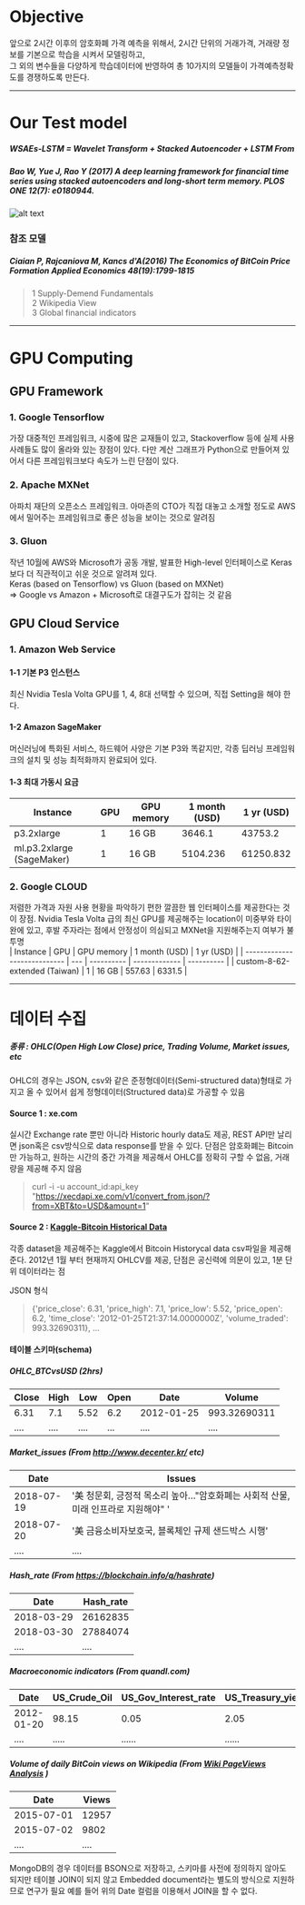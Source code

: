 # Objective  

앞으로 2시간 이후의 암호화폐 가격 예측을 위해서, 2시간 단위의 거래가격, 거래량 정보를 기본으로 학습을 시켜서 모델링하고,   
그 외의 변수들을 다양하게 학습데이터에 반영하여 총 10가지의 모델들이 가격예측정확도를 경쟁하도록 만든다.


--------------------------


# Our Test model
##### WSAEs-LSTM = Wavelet Transform + Stacked Autoencoder + LSTM From
##### Bao W, Yue J, Rao Y (2017) A deep learning framework for financial time series using stacked autoencoders and long-short term memory. PLOS ONE 12(7): e0180944.
![alt text](./W_Bao_et_al.PNG)

### 참조 모델
##### Ciaian P, Rajcaniova M, Kancs d'A(2016) The Economics of BitCoin Price Formation Applied Economics 48(19):1799-1815
> 1 Supply-Demend Fundamentals  
2 Wikipedia View  
3 Global financial indicators


------------------------------------------------------------------------
# GPU Computing
## GPU Framework
### 1. Google Tensorflow  
가장 대중적인 프레임워크, 시중에 많은 교재들이 있고, Stackoverflow 등에 실제 사용 사례들도 많이 올라와 있는 장점이 있다. 다만 계산 그래프가 Python으로 만들어져 있어서 다른 프레임워크보다 속도가 느린 단점이 있다. 
### 2. Apache MXNet  
아파치 재단의 오픈소스 프레임워크. 아마존의 CTO가 직접 대놓고 소개할 정도로 AWS에서 밀어주는 프레임워크로 좋은 성능을 보이는 것으로 알려짐  
### 3. Gluon  
작년 10월에 AWS와 Microsoft가 공동 개발, 발표한 High-level 인터페이스로 Keras보다 더 직관적이고 쉬운 것으로 알려져 있다.  
Keras (based on Tensorflow) vs Gluon (based on MXNet)  
=> Google vs Amazon + Microsoft로 대결구도가 잡히는 것 같음  
## GPU Cloud Service  
### 1. Amazon Web Service  
#### 1-1 기본 P3 인스턴스  
최신 Nvidia Tesla Volta GPU를 1, 4, 8대 선택할 수 있으며, 직접 Setting을 해야 한다.  
#### 1-2 Amazon SageMaker  
머신러닝에 특화된 서비스, 하드웨어 사양은 기본 P3와 똑같지만, 각종 딥러닝 프레임워크의 설치 및 성능 최적화까지 완료되어 있다.
#### 1-3 최대 가동시 요금  
| Instance                  | GPU | GPU memory | 1 month (USD) | 1 yr (USD) |
| ------------------------- | --- | ---------- | ------------- | ---------- |
| p3.2xlarge                | 1   |   16 GB    |  3646.1       | 43753.2    |
| ml.p3.2xlarge (SageMaker) | 1   |   16 GB    |  5104.236     | 61250.832  |

### 2. Google CLOUD
저렴한 가격과 자원 사용 현황을 파악하기 편한 깔끔한 웹 인터페이스를 제공한다는 것이 장점. Nvidia Tesla Volta 급의 최신 GPU를 제공해주는 location이 미중부와 타이완에 있고, 후발 주자라는 점에서 안정성이 의심되고 MXNet을 지원해주는지 여부가 불투명    
| Instance                     | GPU | GPU memory | 1 month (USD) | 1 yr (USD) |
| ---------------------------- | --- | ---------- | ------------- | ---------- |
| custom-8-62-extended (Taiwan) | 1   |   16 GB    |  557.63      | 6331.5     |

---------------------------------------------------






# 데이터 수집
##### 종류 : OHLC(Open High Low Close) price, Trading Volume, Market issues, etc
OHLC의 경우는 JSON, csv와 같은 준정형데이터(Semi-structured data)형태로 가지고 올 수 있어서 쉽게 정형데이터(Structured data)로 가공할 수 있음

#### Source 1 : xe.com  
실시간 Exchange rate 뿐만 아니라 Historic hourly data도 제공, REST API만 날리면 json혹은 csv방식으로 data response를 받을 수 있다. 단점은 암호화폐는 Bitcoin만 가능하고, 원하는 시간의 중간 가격을 제공해서 OHLC를 정확히 구할 수 없음, 거래량을 제공해 주지 않음

> curl -i -u account_id:api_key "https://xecdapi.xe.com/v1/convert_from.json/?from=XBT&to=USD&amount=1"

#### Source 2 : [Kaggle-Bitcoin Historical Data](https://www.kaggle.com/mczielinski/bitcoin-historical-data)  
각종 dataset을 제공해주는 Kaggle에서 Bitcoin Historycal data csv파일을 제공해준다.
2012년 1월 부터 현재까지 OHLCV를 제공, 단점은 공신력에 의문이 있고, 1분 단위 데이터라는 점


JSON 형식
> {'price_close': 6.31,
  'price_high': 7.1,
  'price_low': 5.52,
  'price_open': 6.2,
  'time_close': '2012-01-25T21:37:14.0000000Z',
  'volume_traded': 993.32690311}, ... 
  
#### 테이블 스키마(schema)
##### OHLC_BTCvsUSD (2hrs)

| Close       | High       | Low       | Open       | Date       | Volume        |
| ----------- | ---------- | --------- | ---------- | ---------- | ------------- |
| 6.31        | 7.1        | 5.52      | 6.2        | 2012-01-25 | 993.32690311  |
| ....        |....        | ....      | ...        | ....       | ....          |         

##### Market_issues (From http://www.decenter.kr/ etc)

| Date        | Issues                                                                             |
| ----------- | ---------------------------------------------------------------------------------- |
| 2018-07-19  | '美 청문회, 긍정적 목소리 높아…"암호화폐는 사회적 산물, 미래 인프라로 지원해야" ' |
| 2018-07-20  | '美 금융소비자보호국, 블록체인 규제 샌드박스 시행'                                 |
| ....        | ....                                                                               |

##### Hash_rate  (From https://blockchain.info/q/hashrate)

| Date        |  Hash_rate   |
| ----------- | ------------ |
| 2018-03-29  | 26162835     | 
| 2018-03-30  | 27884074     |
| ....        | ....         |

##### Macroeconomic indicators (From quandl.com)

| Date        | US_Crude_Oil   |  US_Gov_Interest_rate | US_Treasury_yield_10yr | ... |
| ----------- | -------------- | --------------------- | ---------------------- | --- |
| 2012-01-20  |   98.15        |   0.05                |  2.05                  | ... |
| ....        | .....          | ......                | ......                 | ... |

##### Volume of daily BitCoin views on Wikipedia (From [Wiki PageViews Analysis](https://tools.wmflabs.org/pageviews/?project=en.wikipedia.org&platform=all-access&agent=user&range=latest-20&pages=Cat|Dog) )

| Date        |  Views      |
| ----------- | ----------- |
| 2015-07-01  | 12957       |
| 2015-07-02  | 9802        |
| ....        | ....        |

MongoDB의 경우 데이터를 BSON으로 저장하고, 스키마를 사전에 정의하지 않아도 되지만 
테이블 JOIN이 되지 않고 Embedded document라는 별도의 방식으로 지원하므로 연구가 필요
예를 들어 위의 Date 컬럼을 이용해서 JOIN을 할 수 없다.
